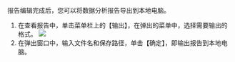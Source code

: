 报告编辑完成后，您可以将数据分析报告导出到本地电脑。

1. 在查看报告中，单击菜单栏上的【输出】，在弹出的菜单中，选择需要输出的格式。
![](https://main.qcloudimg.com/raw/303e3258d6ec51b0a140fed8412fa76c.png)
2. 在弹出窗口中，输入文件名和保存路径，单击【确定】，即输出报告到本地电脑。
